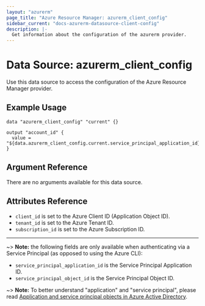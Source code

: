 ```yaml
---
layout: "azurerm"
page_title: "Azure Resource Manager: azurerm_client_config"
sidebar_current: "docs-azurerm-datasource-client-config"
description: |-
  Get information about the configuration of the azurerm provider.
---
```


# Data Source: azurerm_client_config

Use this data source to access the configuration of the Azure Resource Manager
provider.

## Example Usage

```hcl
data "azurerm_client_config" "current" {}

output "account_id" {
  value = "${data.azurerm_client_config.current.service_principal_application_id}"
}
```

## Argument Reference

There are no arguments available for this data source.

## Attributes Reference

* `client_id` is set to the Azure Client ID (Application Object ID).
* `tenant_id` is set to the Azure Tenant ID.
* `subscription_id` is set to the Azure Subscription ID.

---

~> **Note:** the following fields are only available when authenticating via a Service Principal (as opposed to using the Azure CLI):

* `service_principal_application_id` is the Service Principal Application ID.
* `service_principal_object_id` is the Service Principal Object ID.

~> **Note:** To better understand "application" and "service principal", please read
[Application and service principal objects in Azure Active Directory](https://docs.microsoft.com/en-us/azure/active-directory/develop/active-directory-application-objects).
